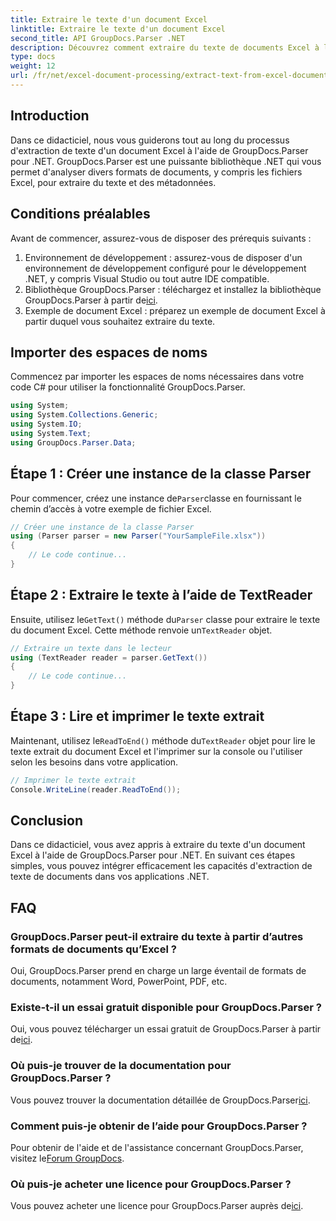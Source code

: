 ```yaml
---
title: Extraire le texte d'un document Excel
linktitle: Extraire le texte d'un document Excel
second_title: API GroupDocs.Parser .NET
description: Découvrez comment extraire du texte de documents Excel à l'aide de GroupDocs.Parser pour .NET en étapes simples.
type: docs
weight: 12
url: /fr/net/excel-document-processing/extract-text-from-excel-document/
---
```

## Introduction
Dans ce didacticiel, nous vous guiderons tout au long du processus d'extraction de texte d'un document Excel à l'aide de GroupDocs.Parser pour .NET. GroupDocs.Parser est une puissante bibliothèque .NET qui vous permet d'analyser divers formats de documents, y compris les fichiers Excel, pour extraire du texte et des métadonnées.
## Conditions préalables
Avant de commencer, assurez-vous de disposer des prérequis suivants :
1. Environnement de développement : assurez-vous de disposer d'un environnement de développement configuré pour le développement .NET, y compris Visual Studio ou tout autre IDE compatible.
2.  Bibliothèque GroupDocs.Parser : téléchargez et installez la bibliothèque GroupDocs.Parser à partir de[ici](https://releases.groupdocs.com/parser/net/).
3. Exemple de document Excel : préparez un exemple de document Excel à partir duquel vous souhaitez extraire du texte.

## Importer des espaces de noms
Commencez par importer les espaces de noms nécessaires dans votre code C# pour utiliser la fonctionnalité GroupDocs.Parser.
```csharp
using System;
using System.Collections.Generic;
using System.IO;
using System.Text;
using GroupDocs.Parser.Data;
```
## Étape 1 : Créer une instance de la classe Parser
 Pour commencer, créez une instance de`Parser`classe en fournissant le chemin d’accès à votre exemple de fichier Excel.
```csharp
// Créer une instance de la classe Parser
using (Parser parser = new Parser("YourSampleFile.xlsx"))
{
    // Le code continue...
}
```
## Étape 2 : Extraire le texte à l’aide de TextReader
 Ensuite, utilisez le`GetText()` méthode du`Parser` classe pour extraire le texte du document Excel. Cette méthode renvoie un`TextReader` objet.
```csharp
// Extraire un texte dans le lecteur
using (TextReader reader = parser.GetText())
{
    // Le code continue...
}
```
## Étape 3 : Lire et imprimer le texte extrait
 Maintenant, utilisez le`ReadToEnd()` méthode du`TextReader` objet pour lire le texte extrait du document Excel et l'imprimer sur la console ou l'utiliser selon les besoins dans votre application.
```csharp
// Imprimer le texte extrait
Console.WriteLine(reader.ReadToEnd());
```

## Conclusion
Dans ce didacticiel, vous avez appris à extraire du texte d'un document Excel à l'aide de GroupDocs.Parser pour .NET. En suivant ces étapes simples, vous pouvez intégrer efficacement les capacités d'extraction de texte de documents dans vos applications .NET.

## FAQ
### GroupDocs.Parser peut-il extraire du texte à partir d’autres formats de documents qu’Excel ?
Oui, GroupDocs.Parser prend en charge un large éventail de formats de documents, notamment Word, PowerPoint, PDF, etc.
### Existe-t-il un essai gratuit disponible pour GroupDocs.Parser ?
 Oui, vous pouvez télécharger un essai gratuit de GroupDocs.Parser à partir de[ici](https://releases.groupdocs.com/).
### Où puis-je trouver de la documentation pour GroupDocs.Parser ?
 Vous pouvez trouver la documentation détaillée de GroupDocs.Parser[ici](https://reference.groupdocs.com/parser/net/).
### Comment puis-je obtenir de l’aide pour GroupDocs.Parser ?
Pour obtenir de l'aide et de l'assistance concernant GroupDocs.Parser, visitez le[Forum GroupDocs](https://forum.groupdocs.com/c/parser/17).
### Où puis-je acheter une licence pour GroupDocs.Parser ?
 Vous pouvez acheter une licence pour GroupDocs.Parser auprès de[ici](https://purchase.groupdocs.com/buy).